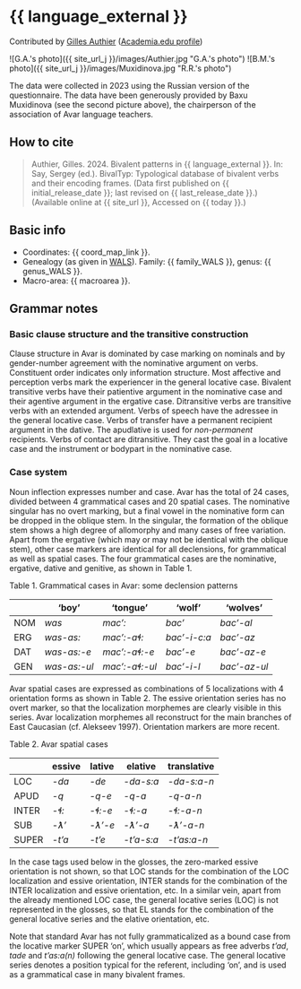 # {{ language_external }}

Contributed by [Gilles Authier](https://www.ephe.psl.eu/gilles-authier) ([Academia.edu profile](https://ephe.academia.edu/GillesAuthier)) 

![G.A.'s photo]({{ site_url_j }}/images/Authier.jpg "G.A.'s photo")
![B.M.'s photo]({{ site_url_j }}/images/Muxidinova.jpg "R.R.'s photo")

The data were collected in 2023 using the Russian version of the questionnaire. The data have been generously provided by Baxu Muxidinova (see the second picture above), the chairperson of the association of Avar language teachers.

## How to cite

> Authier, Gilles. 2024. Bivalent patterns in {{ language_external }}. In: Say, Sergey (ed.). BivalTyp: Typological database of bivalent verbs and their encoding frames. (Data first published on {{ initial_release_date }}; last revised on {{ last_release_date }}.) (Available online at {{ site_url }}, Accessed on {{ today }}.)

## Basic info

- Coordinates: {{ coord_map_link }}.
- Genealogy (as given in [WALS](https://wals.info/)). Family: {{ family_WALS }}, genus: {{ genus_WALS }}.
- Macro-area: {{ macroarea }}.

## Grammar notes

### Basic clause structure and the transitive construction

Clause structure in Avar is dominated by case marking on nominals and by gender-number agreement with the nominative argument on verbs. Constituent order indicates only information structure. Most affective and perception verbs mark the experiencer in the general locative case. Bivalent transitive verbs have their patientive argument in the nominative case and their agentive argument in the ergative case. Ditransitive verbs are transitive verbs with an extended argument. Verbs of speech have the adressee in the general locative case. Verbs of transfer have a permanent recipient argument in the dative. The apudlative is used for *non-permanent* recipients. Verbs of contact are ditransitive. They cast the goal in a locative case and the instrument or bodypart in the nominative case.

### Case system

Noun inflection expresses number and case. Avar has the total of 24 cases, divided between 4 grammatical cases and 20 spatial cases. The nominative singular has no overt marking, but a final vowel in the nominative form can be dropped in the oblique stem. In the singular, the formation of the oblique stem shows a high degree of allomorphy and many cases of free variation. Apart from the ergative (which may or may not be identical with the oblique stem), other case markers are identical for all declensions, for grammatical as well as spatial cases. The four grammatical cases are the nominative, ergative, dative and genitive, as shown in Table 1.

Table 1. Grammatical cases in Avar: some declension patterns

|            |     ‘boy’           |     ‘tongue’          |     ‘wolf’          |     ‘wolves’        |
|------------|---------------------|-----------------------|---------------------|---------------------|
|     NOM    |     *was*           |     *mac’:*           |     *bac’*          |     *bac’-al*       |
|     ERG    |     *was-as:*       |     *mac’:-aɬ:*       |     *bac’-i-c:a*    |     *bac’-az*       |
|     DAT    |     *was-as:-e*     |     *mac’:-aɬ:-e*     |     *bac’-e*        |     *bac’-az-e*     |
|     GEN    |     *was-as:-ul*    |     *mac’:-aɬ:-ul*    |     *bac’-i-l*      |     *bac’-az-ul*    |

Avar spatial cases are expressed as combinations of 5 localizations with 4 orientation forms as shown in Table 2. The essive orientation series has no overt marker, so that the localization morphemes are clearly visible in this series. Avar localization morphemes all reconstruct for the main branches of East Caucasian (cf. Alekseev 1997). Orientation markers are more recent.

Table 2. Avar spatial cases

|              |     essive      |     lative      |     elative       |     translative      |
|--------------|-----------------|-----------------|-------------------|----------------------|
|     LOC      |     *-da*       |     *-de*       |     *-da-s:a*     |     *-da-s:a-n*      |
|     APUD     |     *-q*        |     *-q-e*      |     *-q-a*        |     *-q-a-n*         |
|     INTER    |     *-ɬ:*       |     *-ɬ:-e*     |     *-ɬ:-a*       |     *-ɬ:-a-n*        |
|     SUB      |     *-ƛ’*       |     *-ƛ’-e*     |     *-ƛ’-a*       |     *-ƛ’-a-n*        |
|     SUPER    |     *-t’a*      |     *-t’e*      |     *-t’a-s:a*    |     *-t’as:a-n*      |

In the case tags used below in the glosses, the zero-marked essive orientation is not shown, so that LOC stands for the combination of the LOC localization and essive orientation, INTER stands for the combination of the INTER localization and essive orientation, etc. In a similar vein, apart from the already mentioned LOC case, the general locative series (LOC) is not represented in the glosses, so that EL stands for the combination of the general locative series and the elative orientation, etc. 

Note that standard Avar has not fully grammaticalized as a bound case from the locative marker SUPER ‘on’, which usually appears as free adverbs *t’ad*, *tade* and *t’as:a(n)* following the general locative case. The general locative series denotes a position typical for the referent, including ‘on’, and is used as a grammatical case in many bivalent frames.
